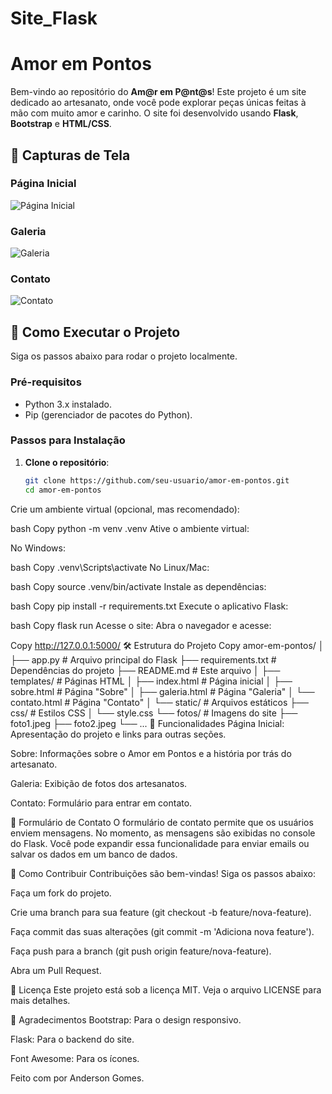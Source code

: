 # Site_Flask

# Amor em Pontos

Bem-vindo ao repositório do **Am@r em P@nt@s**! Este projeto é um site dedicado ao artesanato, onde você pode explorar peças únicas feitas à mão com muito amor e carinho. O site foi desenvolvido usando **Flask**, **Bootstrap** e **HTML/CSS**.

## 📸 Capturas de Tela

### Página Inicial
![Página Inicial](static/fotos/screenshot_index.png)

### Galeria
![Galeria](static/fotos/screenshot_galeria.png)

### Contato
![Contato](static/fotos/screenshot_contato.png)

## 🚀 Como Executar o Projeto

Siga os passos abaixo para rodar o projeto localmente.

### Pré-requisitos

- Python 3.x instalado.
- Pip (gerenciador de pacotes do Python).

### Passos para Instalação

1. **Clone o repositório**:
   ```bash
   git clone https://github.com/seu-usuario/amor-em-pontos.git
   cd amor-em-pontos
Crie um ambiente virtual (opcional, mas recomendado):

bash
Copy
python -m venv .venv
Ative o ambiente virtual:

No Windows:

bash
Copy
.venv\Scripts\activate
No Linux/Mac:

bash
Copy
source .venv/bin/activate
Instale as dependências:

bash
Copy
pip install -r requirements.txt
Execute o aplicativo Flask:

bash
Copy
flask run
Acesse o site:
Abra o navegador e acesse:

Copy
http://127.0.0.1:5000/
🛠️ Estrutura do Projeto
Copy
amor-em-pontos/
│
├── app.py                  # Arquivo principal do Flask
├── requirements.txt        # Dependências do projeto
├── README.md               # Este arquivo
│
├── templates/              # Páginas HTML
│   ├── index.html          # Página inicial
│   ├── sobre.html          # Página "Sobre"
│   ├── galeria.html        # Página "Galeria"
│   └── contato.html        # Página "Contato"
│
└── static/                 # Arquivos estáticos
    ├── css/                # Estilos CSS
    │   └── style.css
    └── fotos/              # Imagens do site
        ├── foto1.jpeg
        ├── foto2.jpeg
        └── ...
🧩 Funcionalidades
Página Inicial: Apresentação do projeto e links para outras seções.

Sobre: Informações sobre o Amor em Pontos e a história por trás do artesanato.

Galeria: Exibição de fotos dos artesanatos.

Contato: Formulário para entrar em contato.

📝 Formulário de Contato
O formulário de contato permite que os usuários enviem mensagens. No momento, as mensagens são exibidas no console do Flask. Você pode expandir essa funcionalidade para enviar emails ou salvar os dados em um banco de dados.

🤝 Como Contribuir
Contribuições são bem-vindas! Siga os passos abaixo:

Faça um fork do projeto.

Crie uma branch para sua feature (git checkout -b feature/nova-feature).

Faça commit das suas alterações (git commit -m 'Adiciona nova feature').

Faça push para a branch (git push origin feature/nova-feature).

Abra um Pull Request.

📄 Licença
Este projeto está sob a licença MIT. Veja o arquivo LICENSE para mais detalhes.

🙏 Agradecimentos
Bootstrap: Para o design responsivo.

Flask: Para o backend do site.

Font Awesome: Para os ícones.

Feito com por Anderson Gomes.